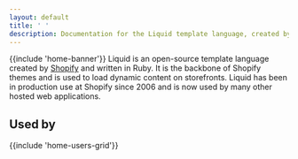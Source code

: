 ```yaml
---
layout: default
title: ' '
description: Documentation for the Liquid template language, created by Shopify.
---
```

{{include 'home-banner'}}
Liquid is an open-source template language created by [Shopify](https://www.shopify.com) and written in Ruby. It is the backbone of Shopify themes and is used to load dynamic content on storefronts.
Liquid has been in production use at Shopify since 2006 and is now used by many other hosted web applications.
## Used by
{{include 'home-users-grid'}}